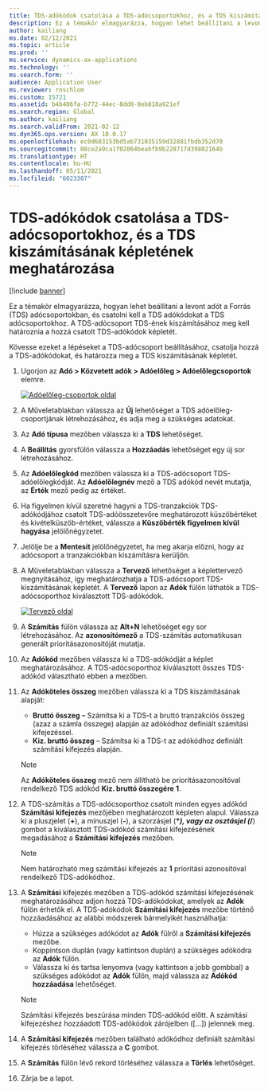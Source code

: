 ```yaml
---
title: TDS-adókódok csatolása a TDS-adócsoportokhoz, és a TDS kiszámításának képletének meghatározása
description: Ez a témakör elmagyarázza, hogyan lehet beállítani a levont adót a Forrás (TDS) adócsoportokban, és csatolni kell a TDS adókódokat a TDS adócsoportokhoz. A TDS-adócsoport TDS-ének kiszámításához meg kell határoznia a hozzá csatolt TDS-adókódok képletét.
author: kailiang
ms.date: 02/12/2021
ms.topic: article
ms.prod: ''
ms.service: dynamics-ax-applications
ms.technology: ''
ms.search.form: ''
audience: Application User
ms.reviewer: roschlom
ms.custom: 15721
ms.assetid: b4b406fa-b772-44ec-8dd8-8eb818a921ef
ms.search.region: Global
ms.author: kailiang
ms.search.validFrom: 2021-02-12
ms.dyn365.ops.version: AX 10.0.17
ms.openlocfilehash: ec0d683153bd5ab731035159d32881fbdb352d70
ms.sourcegitcommit: 08ce2a9ca1f02064beabfb9b228717d39882164b
ms.translationtype: HT
ms.contentlocale: hu-HU
ms.lasthandoff: 05/11/2021
ms.locfileid: "6023307"
---
```

# <a name="attach-tds-tax-codes-to-tds-tax-groups-and-define-the-formula-for-calculating-tds"></a>TDS-adókódok csatolása a TDS-adócsoportokhoz, és a TDS kiszámításának képletének meghatározása

[!include [banner](../includes/banner.md)]

Ez a témakör elmagyarázza, hogyan lehet beállítani a levont adót a Forrás (TDS) adócsoportokban, és csatolni kell a TDS adókódokat a TDS adócsoportokhoz. A TDS-adócsoport TDS-ének kiszámításához meg kell határoznia a hozzá csatolt TDS-adókódok képletét.

Kövesse ezeket a lépéseket a TDS-adócsoport beállításához, csatolja hozzá a TDS-adókódokat, és határozza meg a TDS kiszámításának képletét.

1. Ugorjon az **Adó \> Közvetett adók \> Adóelőleg \> Adóelőlegcsoportok** elemre.

    [![Adóelőleg-csoportok oldal](./media/apac-ind-TDS-29.png)](./media/apac-ind-TDS-29.png)

2. A Műveletablakban válassza az **Új** lehetőséget a TDS adóelőleg-csoportjának létrehozásához, és adja meg a szükséges adatokat.
3. Az **Adó típusa** mezőben válassza ki a **TDS** lehetőséget.
4. A **Beállítás** gyorsfülön válassza a **Hozzáadás** lehetőséget egy új sor létrehozásához.
5. Az **Adóelőlegkód** mezőben válassza ki a TDS-adócsoport TDS-adóelőlegkódját. Az **Adóelőlegnév** mező a TDS adókód nevét mutatja, az **Érték** mező pedig az értéket.
6. Ha figyelmen kívül szeretné hagyni a TDS-tranzakciók TDS-adókódjához csatolt TDS-adóösszetevőre meghatározott küszöbértéket és kivételküszöb-értéket, válassza a **Küszöbérték figyelmen kívül hagyása** jelölőnégyzetet.
7. Jelölje be a **Mentesít** jelölőnégyzetet, ha meg akarja előzni, hogy az adócsoport a tranzakciókban kiszámításra kerüljön.
8. A Műveletablakban válassza a **Tervező** lehetőséget a képlettervező megnyitásához, így meghatározhatja a TDS-adócsoport TDS-kiszámításának képletét. A **Tervező** lapon az **Adók** fülön láthatók a TDS-adócsoporthoz kiválasztott TDS-adókódok.

    [![Tervező oldal](./media/apac-ind-TDS-30.png)](./media/apac-ind-TDS-30.png)

9. A **Számítás** fülön válassza az **Alt+N** lehetőséget egy sor létrehozásához. Az **azonosítómező** a TDS-számítás automatikusan generált prioritásazonosítóját mutatja.
10. Az **Adókód** mezőben válassza ki a TDS-adókódját a képlet meghatározásához. A TDS-adócsoporthoz kiválasztott összes TDS-adókód választható ebben a mezőben.
11. Az **Adóköteles összeg** mezőben válassza ki a TDS kiszámításának alapját:

    - **Bruttó összeg** – Számítsa ki a TDS-t a bruttó tranzakciós összeg (azaz a számla összege) alapján az adókódhoz definiált számítási kifejezéssel.
    - **Kiz. bruttó összeg** – Számítsa ki a TDS-t az adókódhoz definiált számítási kifejezés alapján.

    > [!NOTE]
    > Az **Adóköteles összeg** mező nem állítható be prioritásazonosítóval rendelkező TDS adókód **Kiz. bruttó összegére** **1**.

12. A TDS-számítás a TDS-adócsoporthoz csatolt minden egyes adókód **Számítási kifejezés** mezőjében meghatározott képleten alapul. Válassza ki a pluszjelet (**+**), a mínuszjel (**-**), a szorzásjel (**\**_), vagy az osztásjel (_*/**) gombot a kiválasztott TDS-adókód számítási kifejezésének megadásához a **Számítási kifejezés** mezőben.

    > [!NOTE]
    > Nem határozható meg számítási kifejezés az **1** prioritási azonosítóval rendelkező TDS-adókódhoz.

13. A **Számítási** kifejezés mezőben a TDS-adókód számítási kifejezésének meghatározásához adjon hozzá TDS-adókódokat, amelyek az **Adók** fülön érhetők el. A TDS-adókódok **Számítási kifejezés** mezőbe történő hozzáadásához az alábbi módszerek bármelyikét használhatja:

    - Húzza a szükséges adókódot az **Adók** fülről a **Számítási kifejezés** mezőbe.
    - Koppintson duplán (vagy kattintson duplán) a szükséges adókódra az **Adók** fülön.
    - Válassza ki és tartsa lenyomva (vagy kattintson a jobb gombbal) a szükséges adókódot az **Adók** fülön, majd válassza az **Adókód hozzáadása** lehetőséget.

    > [!NOTE]
    > Számítási kifejezés beszúrása minden TDS-adókód előtt. A számítási kifejezéshez hozzáadott TDS-adókódok zárójelben (\[...\]) jelennek meg.

14. A **Számítási kifejezés** mezőben található adókódhoz definiált számítási kifejezés törléséhez válassza a **C** gombot.
15. A **Számítás** fülön lévő rekord törléséhez válassza a **Törlés** lehetőséget.
16. Zárja be a lapot.
